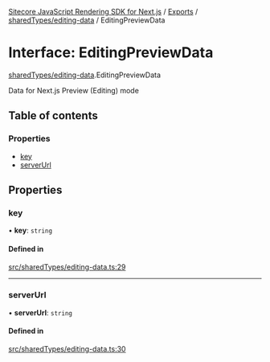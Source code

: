 [Sitecore JavaScript Rendering SDK for Next.js](../README.md) / [Exports](../modules.md) / [sharedTypes/editing-data](../modules/sharedTypes_editing_data.md) / EditingPreviewData

# Interface: EditingPreviewData

[sharedTypes/editing-data](../modules/sharedTypes_editing_data.md).EditingPreviewData

Data for Next.js Preview (Editing) mode

## Table of contents

### Properties

- [key](sharedTypes_editing_data.EditingPreviewData.md#key)
- [serverUrl](sharedTypes_editing_data.EditingPreviewData.md#serverurl)

## Properties

### key

• **key**: `string`

#### Defined in

[src/sharedTypes/editing-data.ts:29](https://github.com/Sitecore/jss/blob/8c00be96/packages/sitecore-jss-nextjs/src/sharedTypes/editing-data.ts#L29)

___

### serverUrl

• **serverUrl**: `string`

#### Defined in

[src/sharedTypes/editing-data.ts:30](https://github.com/Sitecore/jss/blob/8c00be96/packages/sitecore-jss-nextjs/src/sharedTypes/editing-data.ts#L30)

